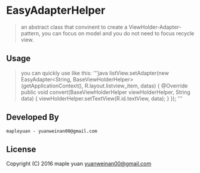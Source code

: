 EasyAdapterHelper
============
>an abstract class that convinent to create a ViewHolder-Adapter-pattern, you can 
focus on model and you do not need to focus recycle view. 

 
Usage
------------

>you can quickly use like this:
'''java
listView.setAdapter(new EasyAdapter<String, BaseViewHolderHelper>(getApplicationContext(), R.layout.listview_item, datas) {
          @Override
          public void convert(BaseViewHolderHelper viewHolderHelper, String data) {
                viewHolderHelper.setTextView(R.id.textView, data);
           }
        });
'''

Developed By
-------------

    mapleyuan - yuanweinan00@gmail.com

License
-------------

Copyright (C) 2016 maple yuan <yuanweinan00@gmail.com>

